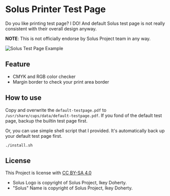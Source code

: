 # Solus Printer Test Page

Do you like printing test page? I DO! And default Solus test page is not really consistent with their overall design anyway.

**NOTE**: This is not officially endorse by Solus Project team in any way.

![Solus Test Page Example](http://i.imgur.com/N66NXXe.png)

## Feature

- CMYK and RGB color checker
- Margin border to check your print area border

## How to use

Copy and overwrite the `default-testpage.pdf` to `/usr/share/cups/data/default-testpage.pdf`. If you fond of the default test page, backup the builtin test page first.

Or, you can use simple shell script that I provided. It's automatically back up your default test page first.

```
./install.sh
```

## License

This Project is license with [CC BY-SA 4.0](https://creativecommons.org/licenses/by-sa/4.0/)

- Solus Logo is copyright of Solus Project, Ikey Doherty.
- "Solus" Name is copyright of Solus Project, Ikey Doherty.
